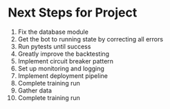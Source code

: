 # Next Steps for Project

1. Fix the database module
2. Get the bot to running state by correcting all errors
3. Run pytests until success
4. Greatly improve the backtesting
5. Implement circuit breaker pattern
6. Set up monitoring and logging
7. Implement deployment pipeline
8. Complete training run
9. Gather data
10. Complete training run

